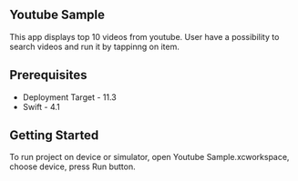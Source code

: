 Youtube Sample
----------------

This app displays top 10 videos from youtube.
User have a possibility to search videos and run it by tappinng on item.

Prerequisites
--------------

- Deployment Target - 11.3
- Swift - 4.1

Getting Started
---------------

To run project on device or simulator, open Youtube Sample.xcworkspace, choose device, press Run button.
